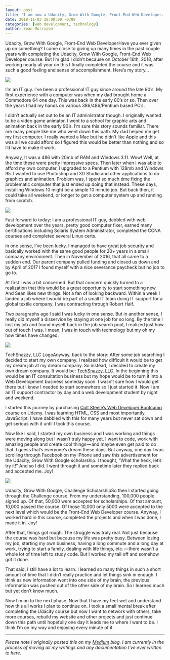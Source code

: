 ```yaml
---
layout: post
title: 'I am now a Udacity, Grow With Google, Front-End Web Developer. Whoo Hoo!'
date: 2018-11-03 10:00:00 -0700
categories: [web development, technology]
author: Sean Morrison
---
```


Udacity, Grow With Google, Front-End Web DeveloperHave you ever given up on something? I came close to giving up many times in the past couple years with completing the Udacity, Grow With Google, Front-End Web Developer course. But I’m glad I didn’t because on October 16th, 2018, after working nearly all year on this I finally completed the course and it was such a good feeling and sense of accomplishment. Here’s my story…

![](/assets/images/1_0d5LME6JA3XOD6KWIxGiUw.jpg)

I’m an IT guy. I’ve been a professional IT guy since around the late 90’s. My first experience with a computer was when my dad brought home a Commodore 64 one day. This was back in the early 80’s or so. Then over the years I had my hands on various 386/486/Pentium based PC’s.

I didn’t actually set out to be an IT administrator though. I originally wanted to be a video game animator. I went to a school for graphic arts and animation back in the early 90’s. I’m sure this story sounds familiar. There are many people like me who went down this path. My dad helped me get my first computer. I really wanted a Mac but he didn’t like Apple and this was all we could afford so I figured this would be better than nothing and so I’d have to make it work.

Anyway, It was a 486 with 20mb of RAM and Windows 3.11. Wow! Well, at the time these were pretty impressive specs. Then later when I was able to afford my own computer, I upgraded to a Pentium with 128mb and Windows 95. I wanted to use Photoshop and 3D Studio and other applications to do graphics and animation. Problem was, I spent so much time fixing the problematic computer that just ended up doing that instead. These days, installing Windows 10 might be a simple 10 minute job. But back then, it could take all weekend, or longer to get a computer system up and running from scratch.

![](/assets/images/sean-sm.jpg)

Fast forward to today: I am a professional IT guy, dabbled with web development over the years, pretty good computer fixer, earned many certifications including Solaris System Administrator, completed the CCNA courses and completed several Linux certs.

In one sense, I’ve been lucky. I managed to have great job security and basically worked with the same good people for 20+ years in a small company environment. Then in November of 2016, that all came to a sudden end. Our parent company pulled funding and closed us down and by April of 2017 I found myself with a nice severance paycheck but no job to go to.

At first I was a bit concerned. But that concern quickly turned to a realization that this would be a great opportunity to start something new. And Sean likes new things. Not a fan of looking backward. Within a week I landed a job where I would be part of a small IT team doing IT support for a global textile company. I was contracting through Robert Half.

Two paragraphs ago I said I was lucky in one sense. But in another sense, I really did myself a disservice by staying at one job for so long. By the time I lost my job and found myself back in the job search pool, I realized just how out of touch I was. I mean, I was in touch with technology but my oh my how times have changed.

![](/assets/images/1_lbnV5wjMCVqWz4H55_DB1g.png)

TechSnazzy, LLC LogoAnyway, back to the story: After some job searching I decided to start my own company. I realized how difficult it would be to get my dream job at my dream company. So instead, I decided to create my own dream company. It would be: [TechSnazzy, LLC](https://techsnazzy.com/). In the beginning this would be an IT consultation business but my hope would be to turn it into a Web Development business someday soon. I wasn’t sure how I would get there but I knew I needed to start somewhere so I just started it. Now I am an IT support contractor by day and a web development student by night and weekend.

I started this journey by purchasing [Colt Steele’s Web Developer Bootcamp](https://www.udemy.com/the-web-developer-bootcamp/learn/v4/overview) course on Udemy. I was learning HTML, CSS and most importantly, JavaScript. I have dabbled with this for many years but never sat down and get serious with it until I took this course.

Now like I said, I started my own business and I was working and things were moving along but I wasn’t truly happy yet. I want to code, work with amazing people and create cool things — and maybe even get paid to do that. I guess that’s everyone’s dream these days. But anyway, one day I was scrolling through Facebook on my iPhone and saw this advertisement for the Udacity, Grow With Google scholarship. I thought, “What the heck, let’s try it!” And so I did. I went through it and sometime later they replied back and accepted me. Joy!

![](/assets/images/1_4xthhznH--TzeiXiYhk5yA.png)

Udacity, Grow With Google, Challenge ScholarshipSo then I started going through the Challenge course. From my understanding, 100,000 people signed up. Of that, 50,000 were accepted for scholarships. Of that amount, 10,000 passed the course. Of those 10,000 only 5000 were accepted to the next level which would be the Front-End Web Developer course. Anyway, I worked hard in this course, completed the projects and when I was done, I made it in. Joy!

After that, things got rough. The struggle was truly real. Not just because the course was hard but because my life was pretty busy. Between losing my job, starting my own business, having a long commute and a long day at work, trying to start a family, dealing with life things, etc. — there wasn’t a whole lot of time left to study code. But I worked my tail off and somehow got it done.

That said, I still have a lot to learn. I learned so many things in such a short amount of time that I didn’t really practice and let things sink in enough. I think as new information went into one side of my brain, the previous information was pushed out of the other side of my brain. So I learned much but yet don’t know much.

Now I’m on to the next phase. Now that I have my feet wet and understand how this all works I plan to continue on. I took a small mental break after completing the Udacity course but now I want to network with others, take more courses, rebuild my website and other projects and just continue down this path until hopefully one day it leads me to where I want to be. I think I’m on my way and enjoying every minute of it.

---

_Please note I originally posted this on my [Medium](https://medium.com/@seanmorrison) blog. I am currently in the process of moving all my writings and any documentation I've ever written to here._
